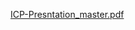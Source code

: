 [ICP-Presntation_master.pdf](https://github.com/user-attachments/files/17646051/ICP-Presntation_master.pdf)
